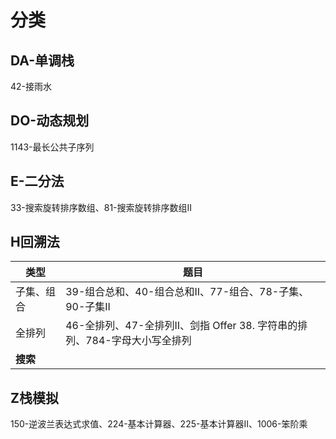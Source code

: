 # 分类

## DA-单调栈

42-接雨水

## DO-动态规划

1143-最长公共子序列

## E-二分法

33-搜索旋转排序数组、81-搜索旋转排序数组II

## H回溯法

| 类型       | 题目                                                         |
| ---------- | ------------------------------------------------------------ |
| 子集、组合 | 39-组合总和、40-组合总和II、77-组合、78-子集、90-子集II      |
| 全排列     | 46-全排列、47-全排列II、剑指 Offer 38. 字符串的排列、784-字母大小写全排列 |
| **搜索**   |                                                              |

## Z栈模拟

150-逆波兰表达式求值、224-基本计算器、225-基本计算器II、1006-笨阶乘

